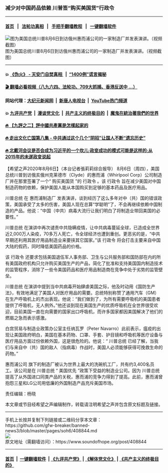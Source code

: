 ### 减少对中国药品依赖 川普签“购买美国货”行政令
------------------------

#### [首页](https://github.com/gfw-breaker/banned-news3/blob/master/README.md) &nbsp;&nbsp;|&nbsp;&nbsp; [法轮功真相](https://github.com/begood0513/basic/blob/master/README.md)  &nbsp;&nbsp;|&nbsp;&nbsp; [手把手翻墙教程](https://github.com/gfw-breaker/guides/wiki)  &nbsp;&nbsp;|&nbsp;&nbsp; [一键翻墙软件](https://github.com/gfw-breaker/nogfw/blob/master/README.md)  



<div><img alt="图为美国总统川普8月6日到访俄州惠而浦公司的一家制造厂并发表演讲。（视频截图）" src="https://img.soundofhope.org/2020-08/8-6-6-1596749179790.png"/>
<br/><figcaption class="caption">
 图为美国总统川普8月6日到访俄州惠而浦公司的一家制造厂并发表演讲。（视频截图）
</figcaption></div><hr/>

#### 💥 [《伪火》 - 天安门自焚真相 ](http://141.164.51.119:10000/videos/blog/weihuo.html)&nbsp; |&nbsp; [“1400例”谎言揭秘  ](http://141.164.51.119:10000/videos/blog/jiexi1400.html)

#### [ 🎬  翻墙必看视频（八九六四、法轮功、709大抓捕、香港反送中 ...）](https://github.com/gfw-breaker/links/blob/master/banned.md)

#### 网站代理：[大纪元新闻网](http://167.172.10.89:10080/gb/) &nbsp;|&nbsp; [新唐人电视台](http://167.172.10.89:8808/gb/) &nbsp;|&nbsp; [YouTube热门频道](http://158.247.203.241/youtube.html)

#### 💥 [九评共产党](http://141.164.51.119:10000/videos/res/jiuping/)&nbsp; |&nbsp; [漫谈党文化](http://141.164.51.119:10000/videos/res/mtdwh/)&nbsp; |&nbsp; [共产主义的终极目的](http://141.164.51.119:10000/videos/res/zjmd/)&nbsp; |&nbsp; [魔鬼在統治著我們的世界](http://141.164.51.119:10000/videos/res/TheSpecter/)  

#### [ 🔥  【九評之二】評中國共產黨是怎樣起家的](http://141.164.51.119:10000/videos/news/../res/jiuping/index.html)

#### [ 🔥  走出文化亡国第八集 - 中共通过这个几个“阴招”让国人不断“遗忘历史”  ](http://141.164.51.119:10000/videos/news/../res/zcwhwg/index.html)

#### [ 🔥  北戴河会议是否会成为习近平的一个坎儿;政变成功的模式可能是这样的;从2015年的未遂政变说起](http://141.164.51.119:10000/videos/news/ztl01.html)

<div><div class="Content__Wrapper sc-1bvya0-0 grZQxZ">
 <p class="meta-top">
  <span class="meta">
   【希望之声2020年8月6日】（本台记者張莉莉综合报导）
  </span>
  8月6日（周四），美国总统川普到访俄亥俄州克莱德市（Clyde）的惠而浦（Whirlpool Corp）公司制造厂并在那里签署了一个“
  <ok href="/term/144663">
   购买美国货
  </ok>
  ”的
  <ok href="/term/20843">
   行政令
  </ok>
  。该
  <ok href="/term/20843">
   行政令
  </ok>
  旨在减少美国对中国制造药物的依赖，保护美国人能从本国购买到足够的基本药品及医疗用品。
 </p>
 <p>
  <ok href="/term/1203">
   川普总统
  </ok>
  在
  <ok href="/term/344497">
   惠而浦制造厂
  </ok>
  发表演讲，谈到经历了这么多年对中（共）国的错误政策，美国承受了太多的伤害，美国人现在总算“学聪明”了，不会再继续依赖中国制造的产品。他说：“中国（中共）病毒大流行让我们明白了将制造业带回美国的必要性。”
 </p>
 <div class="AD_Embed__Wrap-sc-1xslmin-0 igMuqX module desktop">
  <div>
  </div>
 </div>
 <p>
  <ok href="/term/1203">
   川普总统
  </ok>
  在演讲中再次谴责中共隐瞒疫情，让中共病毒蔓延全球，已造成全世界近2,000万人染疫，70多万人死亡，令全球经济也遭到重创。更恶劣的是，“中共早期还利用其医疗用品制造业来要挟其它国家。”该
  <ok href="/term/20843">
   行政令
  </ok>
  将会打击主要来自中国大陆的假药，同时降低美国药品的价格。
 </p>
 <p>
  该
  <ok href="/term/20843">
   行政令
  </ok>
  还要求包括美国退伍军人事务部、卫生与公共服务部和国防部在内的所有美国政府机构只允许购买美国生产的产品，简化了批准和支持美国国内制造技术的监管程序，消除了一些令美国药品和医疗用品制造商在竞争中处于劣势的监管壁垒。
 </p>
 <p>
  <ok href="/term/1203">
   川普总统
  </ok>
  在演讲中提到当中共病毒开始肆虐美国之际，他及时动用《国防生产法》，有效地满足了美国人对医疗用品的需要。总统特别称赞了通用汽车（GM）在生产呼吸机上的杰出表现。他说：“我们做到了，为所有需要呼吸机的美国患者提供了呼吸机，无人例外。”他还谈到现在美国生产的优质呼吸机在全世界很受欢迎，目前美国一直在向需要的国家出口呼吸机，而许多国家都因美国解决了他们的燃眉之急而表示感激。
 </p>
 <p>
  白宫贸易与制造业政策办公室主任纳瓦罗（Peter Navarro）此前表示，瘟疫的出现让美国政府明白，美国在基本药物、口罩、手套、护目镜和呼吸机等医疗设备与医疗用品方面过份依赖外国，这是很危险的。他说：“
  <ok href="/term/1203">
   川普总统
  </ok>
  已经了解，当我们与来自中（共）国的敌人（指病毒）作战时，美国人必须能够获得可挽救生命的药物。”
 </p>
 <p>
  <ok href="/term/344494">
   惠而浦公司
  </ok>
  旗下的制造厂被认为世界上最大的洗碗机工厂，共有约3,400名员工。该公司是在
  <ok href="/term/1203">
   川普总统
  </ok>
  “
  <ok href="/term/27618">
   美国优先
  </ok>
  ”政策下受益的制造业公司。因为
  <ok href="/term/1203">
   川普总统
  </ok>
  提高了从外国进口同类产品的关税，惠而浦的竞争力得到了提高。此前，惠而浦曾抱怨三星和LG公司用低廉的外国制造产品充斥美国市场。
 </p>
 <p class="meta-btm">
  责任编辑：杨晓
 </p>
 <p class="meta-btm">
  本文章或节目经希望之声编辑制作，转载请注明希望之声并包含原文标题及链接。
 </p>
</div>
</div>
<hr/>
手机上长按并复制下列链接或二维码分享本文章：<br/>
https://github.com/gfw-breaker/banned-news3/blob/master/pages/soh6/408844.md <br/>
<a href='https://github.com/gfw-breaker/banned-news3/blob/master/pages/soh6/408844.md'><img src='https://github.com/gfw-breaker/banned-news3/blob/master/pages/soh6/408844.md.png'/></a> <br/>
原文地址（需翻墙访问）：https://www.soundofhope.org/post/408844


------------------------
#### [首页](https://github.com/gfw-breaker/banned-news3/blob/master/README.md) &nbsp;|&nbsp; [一键翻墙软件](https://github.com/gfw-breaker/nogfw/blob/master/README.md) &nbsp;| [《九评共产党》](https://github.com/gfw-breaker/9ping.md/blob/master/README.md#九评之一评共产党是什么) | [《解体党文化》](https://github.com/gfw-breaker/jtdwh.md/blob/master/README.md) | [《共产主义的终极目的》](https://github.com/gfw-breaker/gczydzjmd.md/blob/master/README.md)


<img src='http://gfw-breaker.win/banned-news3/pages/soh6/408844.md' width='0px' height='0px'/>